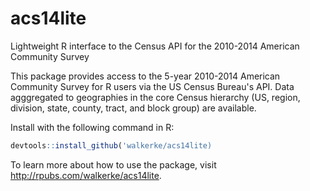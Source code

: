 # acs14lite
Lightweight R interface to the Census API for the 2010-2014 American Community Survey

This package provides access to the 5-year 2010-2014 American Community Survey for R users via the US Census Bureau's API.  Data agggregated to geographies in the core Census hierarchy (US, region, division, state, county, tract, and block group) are available.

Install with the following command in R: 

```r
devtools::install_github('walkerke/acs14lite)
```

To learn more about how to use the package, visit http://rpubs.com/walkerke/acs14lite.  

